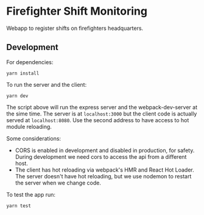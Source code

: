 # Firefighter Shift Monitoring

Webapp to register shifts on firefighters headquarters.

## Development

For dependencies:
```
yarn install
```

To run the server and the client: 
```
yarn dev
```
The script above will run the express server and the webpack-dev-server at the sime time. 
The server is at `localhost:3000` but the client code is actually served at `localhost:8080`. 
Use the second address to have access to hot module reloading.

Some considerations:
* CORS is enabled in development and disabled in production, for safety. During development we need cors to access the api from a
different host.
* The client has hot reloading via webpack's HMR and React Hot Loader. The server doesn't have hot reloading, but we use nodemon to
restart the server when we change code.

To test the app run:
```
yarn test
```
